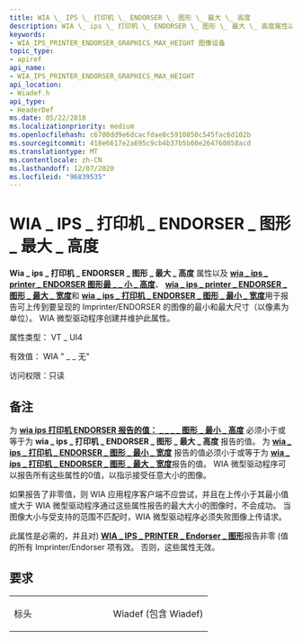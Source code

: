 ```yaml
---
title: WIA \_ IPS \_ 打印机 \_ ENDORSER \_ 图形 \_ 最大 \_ 高度
description: WIA \_ ips \_ 打印机 \_ ENDORSER \_ 图形 \_ 最大 \_ 高度属性以及 wia \_ ips \_ printer \_ ENDORSER 图形最 \_ \_ 小 \_ 高度、wia \_ ips \_ printer \_ ENDORSER \_ 图形 \_ 最大 \_ 宽度和 wia \_ ips \_ 打印机 \_ ENDORSER \_ 图形 \_ 最小 \_ 宽度用于报告可上传到要呈现的 Imprinter/ENDORSER 的图像的最小和最大尺寸（以像素为单位）。 WIA 微型驱动程序创建并维护此属性。
keywords:
- WIA_IPS_PRINTER_ENDORSER_GRAPHICS_MAX_HEIGHT 图像设备
topic_type:
- apiref
api_name:
- WIA_IPS_PRINTER_ENDORSER_GRAPHICS_MAX_HEIGHT
api_location:
- Wiadef.h
api_type:
- HeaderDef
ms.date: 05/22/2018
ms.localizationpriority: medium
ms.openlocfilehash: c6700dd9e6dcacfdae8c5910850c545fac6d102b
ms.sourcegitcommit: 418e6617e2a695c9cb4b37b5b60e264760858acd
ms.translationtype: MT
ms.contentlocale: zh-CN
ms.lasthandoff: 12/07/2020
ms.locfileid: "96839535"
---
```

# <a name="wia_ips_printer_endorser_graphics_max_height"></a>WIA \_ IPS \_ 打印机 \_ ENDORSER \_ 图形 \_ 最大 \_ 高度


**Wia \_ ips \_ 打印机 \_ ENDORSER \_ 图形 \_ 最大 \_ 高度** 属性以及 [**wia \_ ips \_ printer \_ ENDORSER 图形最 \_ \_ 小 \_ 高度**](wia-ips-printer-endorser-graphics-min-height.md)、 [**wia \_ ips \_ printer \_ ENDORSER \_ 图形 \_ 最大 \_ 宽度**](wia-ips-printer-endorser-graphics-max-width.md)和 [**wia \_ ips \_ 打印机 \_ ENDORSER \_ 图形 \_ 最小 \_ 宽度**](wia-ips-printer-endorser-graphics-min-width.md)用于报告可上传到要呈现的 Imprinter/ENDORSER 的图像的最小和最大尺寸（以像素为单位）。 WIA 微型驱动程序创建并维护此属性。




属性类型： VT \_ UI4

有效值： WIA " \_ \_ 无"

访问权限：只读

<a name="remarks"></a>备注
-------

为 [**wia ips 打印机 ENDORSER 报告的值： \_ \_ \_ \_ 图形 \_ 最小 \_ 高度**](wia-ips-printer-endorser-graphics-min-height.md) 必须小于或等于为 **wia \_ ips \_ 打印机 \_ ENDORSER \_ 图形 \_ 最大 \_ 高度** 报告的值。 为 [**wia \_ ips \_ 打印机 \_ ENDORSER \_ 图形 \_ 最小 \_ 宽度**](wia-ips-printer-endorser-graphics-min-width.md) 报告的值必须小于或等于为 [**wia \_ ips \_ 打印机 \_ ENDORSER \_ 图形 \_ 最大 \_ 宽度**](wia-ips-printer-endorser-graphics-max-width.md)报告的值。 WIA 微型驱动程序可以报告所有这些属性的0值，以指示接受任意大小的图像。

如果报告了非零值，则 WIA 应用程序客户端不应尝试，并且在上传小于其最小值或大于 WIA 微型驱动程序通过这些属性报告的最大大小的图像时，不会成功。 当图像大小与受支持的范围不匹配时，WIA 微型驱动程序必须失败图像上传请求。

此属性是必需的，并且对) [**WIA \_ IPS \_ PRINTER \_ Endorser \_ 图形**](wia-ips-printer-endorser-graphics.md)报告非零 (值的所有 Imprinter/Endorser 项有效。 否则，这些属性无效。

<a name="requirements"></a>要求
------------

<table>
<colgroup>
<col width="50%" />
<col width="50%" />
</colgroup>
<tbody>
<tr class="odd">
<td><p>标头</p></td>
<td>Wiadef (包含 Wiadef) </td>
</tr>
</tbody>
</table>

 

 





